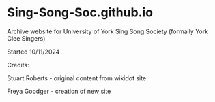 # Sing-Song-Soc.github.io
Archive website for University of York Sing Song Society (formally York Glee Singers)

Started 10/11/2024

Credits:

Stuart Roberts - original content from wikidot site

Freya Goodger - creation of new site
